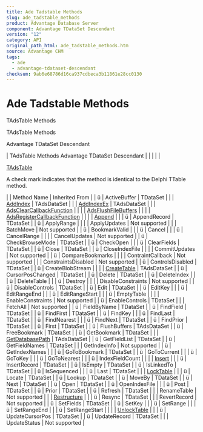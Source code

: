 ```yaml
---
title: Ade Tadstable Methods
slug: ade_tadstable_methods
product: Advantage Database Server
component: Advantage TDataSet Descendant
version: "12"
category: API
original_path_html: ade_tadstable_methods.htm
source: Advantage CHM
tags:
  - ade
  - advantage-tdataset-descendant
checksum: 9ab6e68786d16ca937cdbeca3b11861e28cc0130
---
```


# Ade Tadstable Methods

TAdsTable Methods

TAdsTable Methods

Advantage TDataSet Descendant

| TAdsTable Methods  Advantage TDataSet Descendant |  |  |  |  |

[TAdsTable](ade_tadstable_7.md)

A check mark indicates that the method is identical to the Delphi TTable method.

|  | Method Name | Inherited From |
| ü | ActiveBuffer | TDataSet |
|  | [AddIndex](ade_addindex.md) | TAdsDataSet |
|  | [AddIndexEx](ade_addindexex.md) | TAdsDataSet |
|  | [AdsClearCallbackFunction](ade_adsclearcallbackfunction.md) |  |
|  | [AdsFlushFileBuffers](ade_adsflushfilebuffers.md) |  |
|  | [AdsRegisterCallbackFunction](ade_adsregistercallbackfunction.md) |  |
|  | [Append](ade_append.md) |  |
| ü | AppendRecord | TDataSet |
| ü | ApplyRange |  |
|  | ApplyUpdates | Not supported |
|  | BatchMove | Not supported |
| ü | BookmarkValid |  |
| ü | Cancel |  |
| ü | CancelRange |  |
|  | CancelUpdates | Not supported |
| ü | CheckBrowseMode | TDataSet |
| ü | CheckOpen |  |
| ü | ClearFields | TDataSet |
| ü | Close | TDataSet |
| ü | CloseIndexFile |  |
|  | CommitUpdates | Not supported |
| ü | CompareBookmarks |  |
|  | ContraintCallback | Not supported |
|  | ConstraintsDisabled | Not supported |
| ü | ControlsDisabled | TDataSet |
| ü | CreateBlobStream |  |
|  | [CreateTable](ade_createtable.md) | TAdsDataSet |
| ü | CursorPosChanged | TDataSet |
| ü | Delete | TDataSet |
| ü | DeleteIndex |  |
| ü | DeleteTable |  |
| ü | Destroy |  |
|  | DisableConstraints | Not supported |
| ü | DisableControls | TDataSet |
| ü | Edit | TDataSet |
| ü | EditKey |  |
| ü | EditRangeEnd |  |
| ü | EditRangeStart |  |
| ü | EmptyTable |  |
|  | EnableConstraints | Not supported |
| ü | EnableControls | TDataSet |
|  | FetchAll | Not supported |
| ü | FieldByName | TDataSet |
| ü | FindField | TDataSet |
| ü | FindFirst | TDataSet |
| ü | FindKey |  |
| ü | FindLast | TDataSet |
| ü | FindNearest |  |
| ü | FindNext | TDataSet |
| ü | FindPrior | TDataSet |
| ü | First | TDataSet |
| ü | FlushBuffers | TAdsDataSet |
| ü | FreeBookmark | TDataSet |
| ü | GetBookmark | TDataSet |
|  | [GetDatabasePath](ade_getdatabasepath.md) | TAdsDataSet |
| ü | GetFieldList | TDataSet |
| ü | GetFieldNames | TDataSet |
|  | GetIndexInfo | Not supported |
| ü | GetIndexNames |  |
| ü | GoToBookmark | TDataSet |
| ü | GoToCurrent |  |
| ü | GoToKey |  |
| ü | GoToNearest |  |
| ü | IndexFieldCount |  |
|  | [Insert](ade_insert.md) |  |
| ü | InsertRecord | TDataSet |
| ü | IsEmpty | TDataSet |
| ü | IsLinkedTo | TDataSet |
| ü | IsSequenced |  |
| ü | Last | TDataSet |
|  | [LockTable](ade_locktable.md) |  |
| ü | Locate | TDataSet |
| ü | Lookup | TDataSet |
| ü | MoveBy | TDataSet |
| ü | Next | TDataSet |
| ü | Open | TDataSet |
| ü | OpenIndexFile |  |
| ü | Post | TDataSet |
| ü | Prior | TDataSet |
| ü | Refresh | TDataSet |
|  | RenameTable | Not supported |
|  | [Restructure](ade_restructure.md) |  |
| ü | Resync | TDataSet |
|  | RevertRecord | Not supported |
| ü | SetFields | TDataSet |
| ü | SetKey |  |
| ü | SetRange |  |
| ü | SetRangeEnd |  |
| ü | SetRangeStart |  |
|  | [UnlockTable](ade_unlocktable.md) |  |
| ü | UpdateCursorPos | TDataSet |
| ü | UpdateRecord | TDataSet |
|  | UpdateStatus | Not supported |
